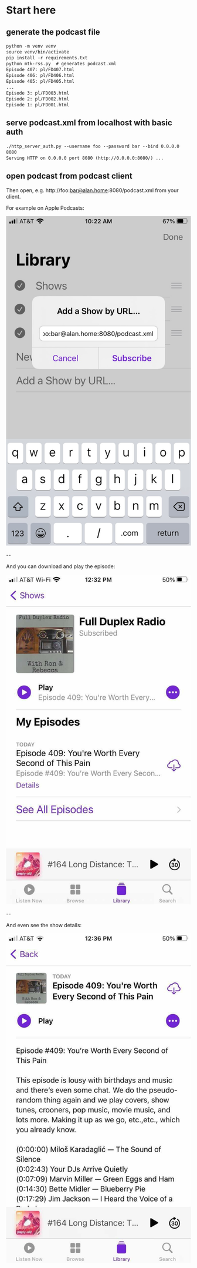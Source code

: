 # Start here

## generate the podcast file
```text
python -m venv venv
source venv/bin/activate
pip install -r requirements.txt
python mtk-rss.py  # generates podcast.xml
Episode 407: pl/FD407.html
Episode 406: pl/FD406.html
Episode 405: pl/FD405.html
...
Episode 3: pl/FD003.html
Episode 2: pl/FD002.html
Episode 1: pl/FD001.html
```

## serve podcast.xml from localhost with basic auth

```
./http_server_auth.py --username foo --password bar --bind 0.0.0.0 8080
Serving HTTP on 0.0.0.0 port 8080 (http://0.0.0.0:8080/) ...
```

## open podcast from podcast client

Then open, e.g. http://foo:bar@alan.home:8080/podcast.xml from your client.

For example on Apple Podcasts:

![subscribe](./media/subscribe.jpg "subscribe to the podcast")

--

And you can download and play the episode:

![play](./media/play.jpg "play the podcast episode")

--

And even see the show details:

![details](./media/details.jpg "see episode details")


